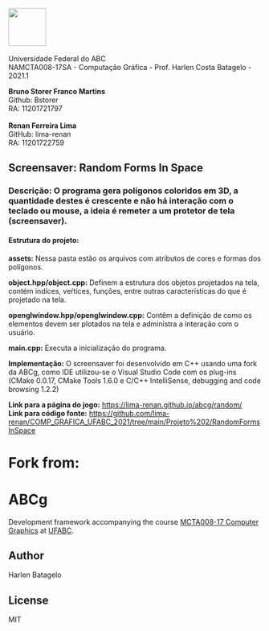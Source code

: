  <img src="https://upload.wikimedia.org/wikipedia/commons/e/ee/Ufabc_logo.png" width="75"/> <br /> <br /> Universidade Federal do ABC <br />
NAMCTA008-17SA - Computação Gráfica - Prof. Harlen Costa Batagelo - 2021.1



**Bruno Storer Franco Martins** <br /> Github: Bstorer <br /> RA: 11201721797 <br /> <br />
**Renan Ferreira Lima** <br /> GitHub: lima-renan	<br /> RA: 11201722759


## Screensaver: Random Forms In Space <br />
### Descrição: O programa gera polígonos coloridos em 3D, a quantidade destes é crescente e não há interação com o teclado ou mouse, a ideia é remeter a um protetor de tela (screensaver).


#### Estrutura do projeto: <br />
**assets:** Nessa pasta estão os arquivos com atributos de cores e formas dos polígonos.

**object.hpp/object.cpp:** Definem a estrutura dos objetos projetados na tela, contém indíces, veŕtices, funções, entre outras características do que é projetado na tela.

**openglwindow.hpp/openglwindow.cpp:** Contêm a definição de como os elementos devem ser plotados na tela e administra a interação com o usuário. 

**main.cpp:** Executa a inicialização do programa.

**Implementação:** O screensaver foi desenvolvido em C++ usando uma fork da ABCg, como IDE utilizou-se o Visual Studio Code com os plug-ins (CMake 0.0.17, CMake Tools 1.6.0 e C/C++ IntelliSense, debugging and code browsing 1.2.2)

**Link para a página do jogo:** <https://lima-renan.github.io/abcg/random/> <br />
**Link para código fonte:**  <https://github.com/lima-renan/COMP_GRAFICA_UFABC_2021/tree/main/Projeto%202/RandomFormsInSpace>







# Fork from: <br />
# ABCg

Development framework accompanying the course [MCTA008-17 Computer Graphics](http://professor.ufabc.edu.br/~harlen.batagelo/cg/) at [UFABC](https://www.ufabc.edu.br/).

## Author

Harlen Batagelo

## License

MIT
